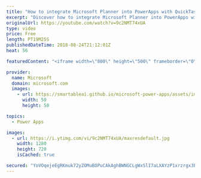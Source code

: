 ```yaml
---
title: "How to integrate Microsoft Planner into PowerApps with QuickTask"
excerpt: "Discover how to integrate Microsoft Planner into PowerApps with the QuickTask sample template. QuickTask allows you to triage your Outlook emails quickly into plans using Microsoft Planner.   Learn more: https://web.powerapps.com/home?sampleapp_preview=quicktask"
originalUrl: https://youtube.com/watch?v=9c2NMT74xUA
type: video
price: Free
length: PT19M25S
publishedDateTime: 2018-08-24T21:12:01Z
heat: 56

featuredContent: "<iframe width=\"800\" height=\"500\" frameborder=\"0\" src=\"https://www.youtube.com/embed/9c2NMT74xUA\" allow=\"accelerometer; autoplay; encrypted-media; gyroscope; picture-in-picture\" allowfullscreen></iframe>"

provider:
  name: Microsoft
  domain: microsoft.com
  images:
    - url: https://smartableai.github.io/microsoft-power-apps/assets/images/organizations/microsoft.com-50x50.jpg
      width: 50
      height: 50

topics:
  - Power Apps

images:
  - url: https://i.ytimg.com/vi/9c2NMT74xUA/maxresdefault.jpg
    width: 1280
    height: 720
    isCached: true

secured: "YoVOqejeEgRKmuk72yZOMuBOPuCAkAghBWNGCLgWxSlI7aLXAYzP1xrzrgx3EYf68gINE+8nDh6m97IzN8N2WBLXf5+NTNSDHpTyycWWAkp4pU0eaLS9yeUMhJGQ3MtsgXXjidDtK3+imaT0ayoRhIKDqmtbjIiqOGqMAtYqWfvE4tEPz1jVIC0EO9m5qvRZbZzBPJc0VUSZxN607aheQkRGAV1ADaiBMWeDZtIv4HPCqfi4BIIjRkE6PyhEGjERmZxousdQqhAN56uZBskYxeVp5yZI28mHMGpbTdicpeZq15RHhUv2GQFLO32Gs5T7s23otL9pIV/3YpHJD/rcgE8b/oSbSRl2cZvU65YLUoTOeTA6tNMiqoAlGvcep4vUud2e2PJEJ2cSvzsIm1AehVovXbzKeo2ioFJ8FwxHYXE=;ImtdgCDsybP8f07sRQFP5g=="
---
```


